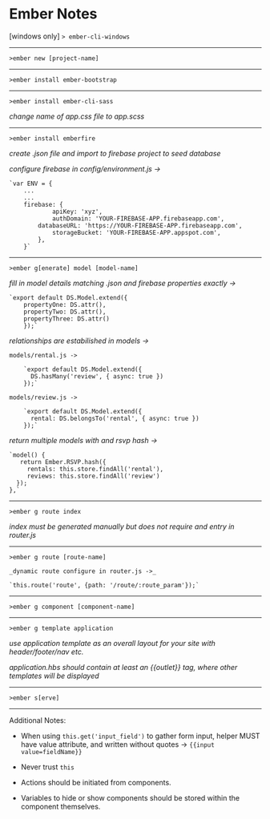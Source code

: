 # Ember Notes

[windows only] `> ember-cli-windows`

----------------------------------

`>ember new [project-name]`

----------------------------------

`>ember install ember-bootstrap`

----------------------------------
 
`>ember install ember-cli-sass`

  _change name of app.css file to app.scss_

----------------------------------

`>ember install emberfire`
  
  _create .json file and import to firebase project to seed database_
  
  _configure firebase in config/environment.js ->_
	
	`var ENV = { 
		...
		...
	 	firebase: {
    		  	apiKey: 'xyz',
    		  	authDomain: 'YOUR-FIREBASE-APP.firebaseapp.com',
   	 	  	databaseURL: 'https://YOUR-FIREBASE-APP.firebaseapp.com',
    		  	storageBucket: 'YOUR-FIREBASE-APP.appspot.com',
  		  	},
		}`

----------------------------------

`>ember g[enerate] model [model-name]`

  _fill in model details matching .json and firebase properties exactly ->_

	`export default DS.Model.extend({
  		propertyOne: DS.attr(),
  		propertyTwo: DS.attr(),
  		propertyThree: DS.attr()
		});`

  _relationships are estabilished in models ->_

	models/rental.js ->
 
		`export default DS.Model.extend({
		  DS.hasMany('review', { async: true })
		});`

	models/review.js ->

		`export default DS.Model.extend({
  		  rental: DS.belongsTo('rental', { async: true })
		});`

  _return multiple models with and rsvp hash ->_
  
    `model() {
       return Ember.RSVP.hash({
         rentals: this.store.findAll('rental'),
         reviews: this.store.findAll('review')
      });
    },`

----------------------------------

`>ember g route index`

  _index must be generated manually but does not require and entry in router.js_

----------------------------------

`>ember g route [route-name]`

	_dynamic route configure in router.js ->_
	 
	`this.route('route', {path: '/route/:route_param'});`

----------------------------------

`>ember g component [component-name]`

----------------------------------

`>ember g template application`

  _use application template as an overall layout for your site with header/footer/nav etc._

  _application.hbs should contain at least an {{outlet}} tag, where other templates will be displayed_

----------------------------------

`>ember s[erve]`

----------------------------------

Additional Notes:

- When using `this.get('input_field')` to gather form input, helper MUST have value attribute, and written without quotes -> `{{input value=fieldName}}`

- Never trust `this`

- Actions should be initiated from components.

- Variables to hide or show components should be stored within the component themselves.
